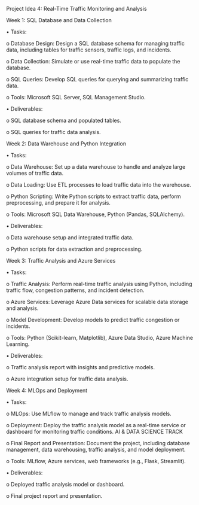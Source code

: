 Project Idea 4: Real-Time Traffic Monitoring and Analysis

Week 1: SQL Database and Data Collection

• Tasks: 

o Database Design: Design a SQL database schema for managing traffic data,
including tables for traffic sensors, traffic logs, and incidents.

o Data Collection: Simulate or use real-time traffic data to populate the
database.

o SQL Queries: Develop SQL queries for querying and summarizing traffic
data.

o Tools: Microsoft SQL Server, SQL Management Studio.

• Deliverables:

o SQL database schema and populated tables.

o SQL queries for traffic data analysis.

Week 2: Data Warehouse and Python Integration

• Tasks:

o Data Warehouse: Set up a data warehouse to handle and analyze large
volumes of traffic data.

o Data Loading: Use ETL processes to load traffic data into the warehouse.

o Python Scripting: Write Python scripts to extract traffic data, perform
preprocessing, and prepare it for analysis.

o Tools: Microsoft SQL Data Warehouse, Python (Pandas, SQLAlchemy).

• Deliverables:

o Data warehouse setup and integrated traffic data.

o Python scripts for data extraction and preprocessing.

Week 3: Traffic Analysis and Azure Services

• Tasks:

o Traffic Analysis: Perform real-time traffic analysis using Python, including
traffic flow, congestion patterns, and incident detection.

o Azure Services: Leverage Azure Data services for scalable data storage and
analysis.

o Model Development: Develop models to predict traffic congestion or
incidents.

o Tools: Python (Scikit-learn, Matplotlib), Azure Data Studio, Azure Machine
Learning.

• Deliverables:

o Traffic analysis report with insights and predictive models.

o Azure integration setup for traffic data analysis.

Week 4: MLOps and Deployment

• Tasks:

o MLOps: Use MLflow to manage and track traffic analysis models.

o Deployment: Deploy the traffic analysis model as a real-time service or
dashboard for monitoring traffic conditions.
AI & DATA SCIENCE TRACK

o Final Report and Presentation: Document the project, including
database management, data warehousing, traffic analysis, and model
deployment.

o Tools: MLflow, Azure services, web frameworks (e.g., Flask, Streamlit).

• Deliverables:

o Deployed traffic analysis model or dashboard.

o Final project report and presentation.
